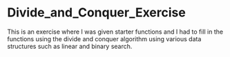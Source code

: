 # Divide_and_Conquer_Exercise

This is an exercise where I was given starter functions and I had to fill in the functions using the divide and conquer algorithm using various data structures such as linear and binary search.
